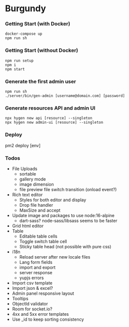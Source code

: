 # Burgundy

### Getting Start (with Docker)
```shell
docker-compose up
npm run sh
```

### Getting Start (without Docker)
```shell
npm run setup
npm i
npm start
```

### Generate the first admin user
```shell
npm run sh
./server/bin/gen-admin [username@domain.com] [password]
```

### Generate resources API and admin UI
```shell
npx hygen new api [resource] --singleton
npx hygen new admin-ui [resource] --singleton
```

### Deploy
pm2 deploy [env]

### Todos
- File Uploads
    - sortable
    - gallery mode
    - image dimension
    - file preview file switch transition (onload event?)
- Rich text editor
    - Styles for both editor and display
    - Drop file handler
    - MaxSize and accept
- Update image and packages to use node:16-alpine
    - dart-sass? node-sass/libsass seems to be faster
- Grid html editor
- Table
    - Editable table cells
    - Toggle switch table cell
    - Sticky table head (not possible with pure css)
- i18n
    - Reload server after new locale files
    - Lang form fields
    - import and export
    - server response
    - yupjs errors
- Import csv template
- Import json & excel?
- Admin panel responsive layout
- Tooltips
- ObjectId validator
- Room for socket.io?
- 4xx and 5xx error templates
- Use _id to keep sorting consistency